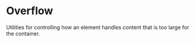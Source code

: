# Overflow

Utilities for controlling how an element handles content that is too large for the container.

<PlaygroundWithVariants
  variant='auto'
  :variants="['auto', 'hidden', 'visible', 'scroll', 'x-auto', 'x-hidden', 'x-visible', 'x-scroll', 'y-auto', 'y-hidden', 'y-visible', 'y-scroll']"
  prefix='overflow'
  fixed='dark:text-white opacity-85 overflow-hidden'
  nested=true
  appended='bg-blue-100 dark:bg-blue-400 p-2 rounded-md text-xs'
  html='&lt;div class="bg-blue-100 dark:bg-blue-400 p-2 rounded-md text-xs {class}"&gt;
The value of Pi is
          3.1415926535897932384626433832795029. The value of e is
          2.7182818284590452353602874713526625.
        Michaelmas term lately over, and the Lord Chancellor sitting in Lincolns Inn Hall. Implacable November weather. As much mud in the streets as if the waters had but newly retired from the face of the earth.
&lt;/div&gt;'
/>
